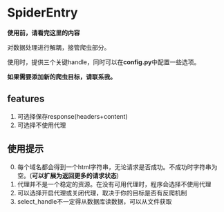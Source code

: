 # SpiderEntry

**使用前，请看完这里的内容**

对数据处理进行解耦，接管爬虫部分。

使用时，提供三个关键handle，同时可以在**config.py**中配置一些选项。

**如果需要添加新的爬虫目标，请联系我。**

## features
1. 可选择保存response(headers+content)
2. 可选择不使用代理

## 使用提示
0. 每个域名都会得到一个html字符串，无论请求是否成功。不成功时字符串为空。(**可以扩展为返回更多的请求状态**)
2. 代理并不是一个稳定的资源。在没有可用代理时，程序会选择不使用代理
3. 可以选择开启代理或关闭代理，取决于你的目标是否有反爬机制
4. select_handle不一定得从数据库读数据，可以从文件获取
